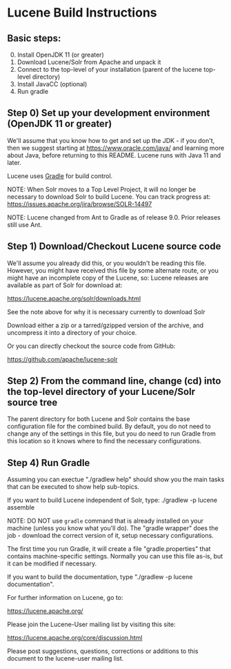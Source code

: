 # Lucene Build Instructions

## Basic steps:
  
  0. Install OpenJDK 11 (or greater)
  1. Download Lucene/Solr from Apache and unpack it
  2. Connect to the top-level of your installation (parent of the lucene top-level directory)
  3. Install JavaCC (optional)
  4. Run gradle

## Step 0) Set up your development environment (OpenJDK 11 or greater)

We'll assume that you know how to get and set up the JDK - if you
don't, then we suggest starting at https://www.oracle.com/java/ and learning
more about Java, before returning to this README. Lucene runs with
Java 11 and later.

Lucene uses [Gradle](https://gradle.org/) for build control.

NOTE: When Solr moves to a Top Level Project, it will no longer
be necessary to download Solr to build Lucene. You can track
progress at: https://issues.apache.org/jira/browse/SOLR-14497 

NOTE: Lucene changed from Ant to Gradle as of release 9.0. Prior releases
still use Ant.

## Step 1) Download/Checkout Lucene source code

We'll assume you already did this, or you wouldn't be reading this
file.  However, you might have received this file by some alternate
route, or you might have an incomplete copy of the Lucene, so: Lucene
releases are available as part of Solr for download at:

  https://lucene.apache.org/solr/downloads.html
  
See the note above for why it is necessary currently to download Solr

Download either a zip or a tarred/gzipped version of the archive, and
uncompress it into a directory of your choice.

Or you can directly checkout the source code from GitHub:

  https://github.com/apache/lucene-solr

## Step 2) From the command line, change (cd) into the top-level directory of your Lucene/Solr source tree

The parent directory for both Lucene and Solr contains the base configuration
file for the combined build. By default, you do not need to change any of
the settings in this file, but you do need to run Gradle from this location so 
it knows where to find the necessary configurations.

## Step 4) Run Gradle

Assuming you can exectue "./gradlew help" should show you the main tasks that
can be executed to show help sub-topics.

If you want to build Lucene independent of Solr, type:
  ./gradlew -p lucene assemble

NOTE: DO NOT use `gradle` command that is already installed on your machine (unless you know what you'll do).
The "gradle wrapper" does the job - download the correct version of it, setup necessary configurations.

The first time you run Gradle, it will create a file "gradle.properties" that
contains machine-specific settings. Normally you can use this file as-is, but it
can be modified if necessary.

If you want to build the documentation, type "./gradlew -p lucene documentation".

For further information on Lucene, go to:

  https://lucene.apache.org/

Please join the Lucene-User mailing list by visiting this site:

  https://lucene.apache.org/core/discussion.html

Please post suggestions, questions, corrections or additions to this
document to the lucene-user mailing list.

